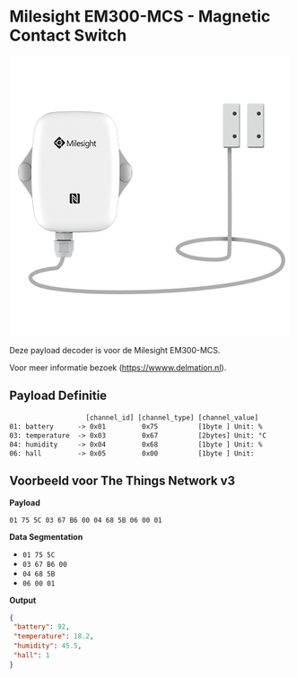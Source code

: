 # Milesight EM300-MCS - Magnetic Contact Switch
![EM300-MCS](EM300-MCS.png)

Deze payload decoder is voor de Milesight EM300-MCS.

Voor meer informatie bezoek (https://wwww.delmation.nl).


## Payload Definitie

 ```
                    [channel_id] [channel_type] [channel_value]
 01: battery      -> 0x01         0x75          [1byte ] Unit: %
 03: temperature  -> 0x03         0x67          [2bytes] Unit: °C
 04: humidity     -> 0x04         0x68          [1byte ] Unit: %
 06: hall         -> 0x05         0x00          [1byte ] Unit:

 ```

## Voorbeeld voor The Things Network v3

**Payload**
```
01 75 5C 03 67 B6 00 04 68 5B 06 00 01
```



**Data Segmentation**

   - `01 75 5C`
   - `03 67 B6 00`
   - `04 68 5B`
   - `06 00 01`



**Output**

 ```json
{
  "battery": 92,
  "temperature": 18.2,
  "humidity": 45.5,
  "hall": 1
}
 ```
